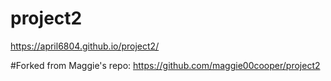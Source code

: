 # project2
https://april6804.github.io/project2/

#Forked from Maggie's repo:
https://github.com/maggie00cooper/project2


